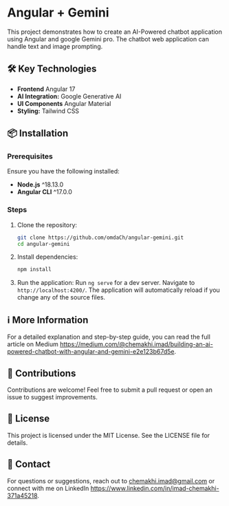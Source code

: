 # Angular + Gemini

This project demonstrates how to create an AI-Powered chatbot application using Angular and google Gemini pro. The chatbot web application can handle text and image prompting.

## 🛠️ Key Technologies
- **Frontend** Angular 17 
- **AI Integration:** Google Generative AI 
- **UI Components** Angular Material
- **Styling:** Tailwind CSS


## 📦 Installation

### Prerequisites
Ensure you have the following installed:
- **Node.js**  	^18.13.0
- **Angular CLI** ^17.0.0

### Steps
1. Clone the repository:
   ```bash
   git clone https://github.com/omdaCh/angular-gemini.git
   cd angular-gemini

2. Install dependencies:
   ```bash
   npm install

3. Run the application:
   Run `ng serve` for a dev server. Navigate to `http://localhost:4200/`. The application will automatically reload if you change any of the source files.

## ℹ️ More Information
For a detailed explanation and step-by-step guide, you can read the full article on Medium https://medium.com/@chemakhi.imad/building-an-ai-powered-chatbot-with-angular-and-gemini-e2e123b67d5e.

## 🤝 Contributions
Contributions are welcome! Feel free to submit a pull request or open an issue to suggest improvements.

## 📄 License
This project is licensed under the MIT License. See the LICENSE file for details.

## 📧 Contact
For questions or suggestions, reach out to chemakhi.imad@gmail.com or connect with me on LinkedIn https://www.linkedin.com/in/imad-chemakhi-371a45218.